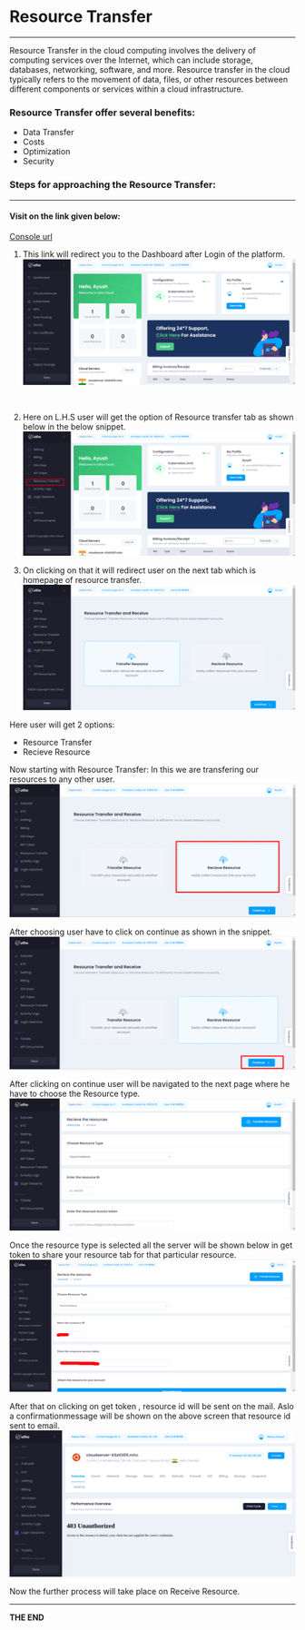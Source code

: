 # Resource Transfer
--- 
Resource Transfer in the cloud computing involves the delivery of computing services over the Internet, which can include storage, databases, networking, software, and more. Resource transfer in the cloud typically refers to the movement of data, files, or other resources between different components or services within a cloud infrastructure.

### Resource Transfer offer several benefits:
- Data Transfer
- Costs
- Optimization
- Security

### Steps for approaching the Resource Transfer:
---
#### Visit on the link given below:
>
[Console url](https://console.utho.com/)
1. This link will redirect you to the Dashboard after Login of the platform. 
![Dashboard](../Screenshots/Dashboard.png)
<br />

2. Here on L.H.S user will get the option of Resource transfer tab as shown below in the below snippet.
![RE_TR_Process](../Screenshots/RE_TR_Process.png)

3. On clicking on that it will redirect user on the next tab which is homepage of resource transfer.
![RE_TR_Process_01](../Screenshots/RE_TR_Process_01.png)

Here user will get 2 options:
- Resource Transfer
- Recieve Resource

Now starting with Resource Transfer:
In this we are transfering our resources to any other user.
![RE_TR_Process_02](../Screenshots/RE_TR_Process_02.png)

After choosing user have to click on continue as shown in the snippet.
![RE_TR_Process_03](../Screenshots/RE_TR_Process_03.png)

After clicking on continue user will be navigated to the next page where he have to choose the Resource type.
![RE_TR_Process_04](../Screenshots/RE_TR_Process_04.png)

Once the resource type is selected all the server will be shown below in get token to share your resource tab for that particular resource.
![RE_TR_Process_05](../Screenshots/RE_TR_Process_05.png) 

After that on clicking on get token , resource id will be sent on the mail. Aslo a confirmationmessage will be shown on the above screen that resource id sent to email.
![RE_TR_Process_06](../Screenshots/RE_TR_Process_06.png)



Now the further process will take place on Receive Resource.

---
**THE END**
